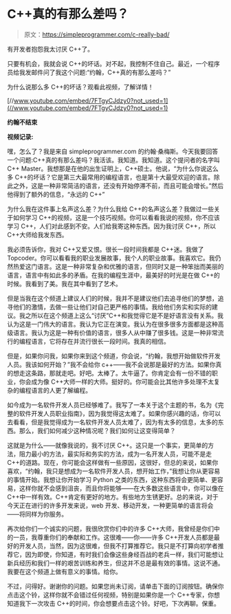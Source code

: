 # C++真的有那么差吗？

> 原文：<https://simpleprogrammer.com/c-really-bad/>

有开发者抱怨我太讨厌 C++了。

只要有机会，我就会说 C++的坏话。对不起，我控制不住自己。最近，一个程序员给我发邮件问了我这个问题:“约翰，C++真的有那么差吗？”

为什么说那么多 C++的坏话？观看此视频，了解详情！

[//www.youtube.com/embed/7FTgyCJdzy0?not_used=1](//www.youtube.com/embed/7FTgyCJdzy0?not_used=1)

**约翰不结束**

**视频记录:**

嘿，怎么了？我是来自 simpleprogrammer.com 的约翰·桑梅斯。今天我要回答一个问题:C++真的有那么差吗？我活该。我知道。我知道。这个提问者的名字叫 C++ Master。我想那是在他的出生证明上，C++硕士。他说，“为什么你说这么多 C++的坏话？它是第三大最常用的编程语言，也是第十大最受欢迎的语言。除此之外，这是一种非常简洁的语言，还没有开始停滞不前，而且可能会增长。”然后他得到了额外的信息，“永远的 C++”

为什么我在这件事上名声这么差？为什么我给 C++的名声这么差？我做过一些关于如何学习 C++的视频，这是一个技巧视频。你可以看看我说的视频，你不应该学习 C++，人们对此感到不安。人们给我寄这种东西。因为我讨厌 C++，所以 C++大师给我发东西。

我必须告诉你，我对 C++又爱又恨。很长一段时间我都是 C++迷。我做了 Topcoder。你可以看看我的职业发展故事，我个人的职业故事。我喜欢它。我仍然热爱这门语言。这是一种非常复杂和优雅的语言，但同时又是一种笨拙而美丽的语言，语言中有如此多的矛盾。在我的编程生涯中，最美好的时光是在做 C++的时候。我看到了美。我在其中看到了艺术。

但是当我在这个频道上建议人们的时候，我并不是建议他们去追寻他们的梦想，追寻他们的激情，去做一些让他们对自己更严格的事情。我给他们务实和实际的建议。我之所以在这个频道上这么“讨厌”C++和我觉得它是不是好语言没有关系。我认为这是一门伟大的语言。我认为它正在演变。我认为在很多很多方面都是这种高级语言。我认为这是一种有价值的语言，很多人从中赚了很多钱。这是一种非常流行的编程语言，它将存在并流行很长一段时间。我真的相信。

但是，如果你问我，如果你来到这个频道，你会说，“约翰，我想开始做软件开发人员。我该如何开始？”我不会给你 c++——我不会说那是最好的方法。如果你真的想走这条路，那就走吧。好吧。太棒了。太牛逼了。你肯定会有一份不错的职业，你会成为像 C++大师一样的大师。挺好的。你可能会比其他许多处理不太复杂的编程语言的人更了解编程。

如今成为一名软件开发人员已经够难了。我写了一本关于这个主题的书，名为《完整的软件开发人员职业指南》，因为我觉得这太难了。如果你感兴趣的话，你可以去看看，但是我觉得成为一名软件开发人员太难了，因为有太多的信息，太多的东西。那么，我们如何减少这种情况呢？我们如何让这变得简单？

这就是为什么——就像我说的，我不讨厌 C++。这只是一个事实，更简单的方法，阻力最小的方法，最实际和务实的方法，成为一名开发人员，可能不是走 C++的道路。现在，你可能会这样做有一些原因，这很好，但总的来说，如果你喜欢，“约翰，我只是想成为一名软件开发人员，想开始工作，”我想让你从更容易的事情开始。我想让你开始学习 Python 之类的东西，这种东西将会更简单、更容易，这样你就不会感到沮丧，而且你将能够——在大多数这些语言中，你可以像在 C++中一样有效。C++肯定有更好的地方。有些地方生锈更好。总的来说，对于今天正在进行的许多开发来说，web 开发、移动开发，一种更简单的语言将会——将同样为你服务。

再次给你们一个诚实的问题，我很欣赏你们中的许多 C++大师，我曾经是你们中的一员，我尊重你们的奉献和工作。这很难——你——许多 C++开发人员都是最好的开发人员，当然，因为这很难，但我不打算推荐它。我只是不打算向初学者推荐它，因为即使，你知道，有时我们会像这些身经百战的老兵一样，我们可能想让新兵经历和我们一样的艰苦训练和养生，但这并不总是最有效的事情。这说不通。我要在这个频道上做有意义的事情。给你。

不过，问得好。谢谢你的问题。如果您尚未订阅，请单击下面的订阅按钮。确保你点击这个铃，这样你就不会错过任何视频，特别是如果你是一个 C++专家，你想知道我下一次攻击 C++的时间，你会想要点击这个铃。好吧，下次再聊。保重。
